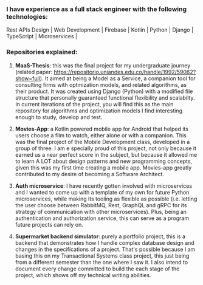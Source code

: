 ### I have experience as a full stack engineer with the following technologies:

Rest APIs Design | Web Development | Firebase | Kotlin | Python | Django | TypeScript | Microservices |

### Repositories explained:

1. **MaaS-Thesis**: this was the final project for my undergraduate journey (related paper: https://repositorio.uniandes.edu.co/handle/1992/59062?show=full). It aimed at being a Model as a Service, a companion tool for consulting firms with optmization models, and related algorithms, as their product. It was created using Django (Python) with a modified file structure that personally guaranteed functional flexibility and scalabilty. In current iterations of the project, you will find this as the main repository for algorithms and optimization models I find interesting enough to study, develop and test.


2. **Movies-App**: a Kotlin powered mobile app for Android that helped its users choose a film to watch, either alone or with a companion. This was the final project of the Mobile Development class, developed in a group of three. I am e specially proud of this project, not only because it earned us a near perfect score in the subject, but because it allowed me to learn A LOT about design patterns and new programming concepts, given this was my first time creating a mobile app. Movies-app greatly contributed to my desire of becoming a Software Architect.


3. **Auth microservice**: I have recently gotten involved with microservices and I wanted to come up with a template of my own for future Python microservices, while making its tooling as flexible as possible (i.e. letting the user choose between RabbitMQ, Rest, GraphQL and gRPC for its strategy of communication with other microservices). Plus, being an authentication and authorization service, this can serve as a program future projects can rely on.


4. **Supermarket backend simulator**: purely a portfolio project, this is a backend that demonstrates how I handle complex database design and changes in the specifications of a project. That's possible because I am basing this on my Transactional Systems class project, this just being from a different semester than the one where I saw it. I also intend to document every change committed to build the each stage of the project, which shows off my technical writing abilities.
